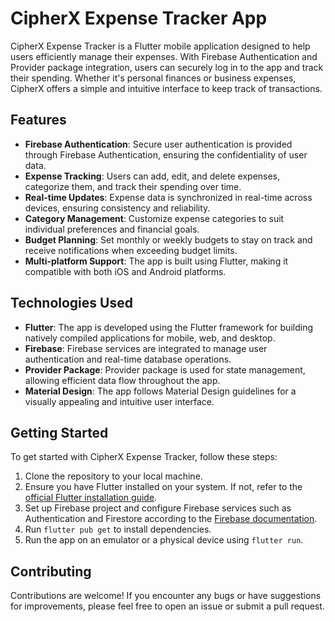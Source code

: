 # CipherX Expense Tracker App

CipherX Expense Tracker is a Flutter mobile application designed to help users efficiently manage their expenses. With Firebase Authentication and Provider package integration, users can securely log in to the app and track their spending. Whether it's personal finances or business expenses, CipherX offers a simple and intuitive interface to keep track of transactions.

## Features

- **Firebase Authentication**: Secure user authentication is provided through Firebase Authentication, ensuring the confidentiality of user data.
- **Expense Tracking**: Users can add, edit, and delete expenses, categorize them, and track their spending over time.
- **Real-time Updates**: Expense data is synchronized in real-time across devices, ensuring consistency and reliability.
- **Category Management**: Customize expense categories to suit individual preferences and financial goals.
- **Budget Planning**: Set monthly or weekly budgets to stay on track and receive notifications when exceeding budget limits.
- **Multi-platform Support**: The app is built using Flutter, making it compatible with both iOS and Android platforms.

## Technologies Used

- **Flutter**: The app is developed using the Flutter framework for building natively compiled applications for mobile, web, and desktop.
- **Firebase**: Firebase services are integrated to manage user authentication and real-time database operations.
- **Provider Package**: Provider package is used for state management, allowing efficient data flow throughout the app.
- **Material Design**: The app follows Material Design guidelines for a visually appealing and intuitive user interface.

## Getting Started

To get started with CipherX Expense Tracker, follow these steps:

1. Clone the repository to your local machine.
2. Ensure you have Flutter installed on your system. If not, refer to the [official Flutter installation guide](https://flutter.dev/docs/get-started/install).
3. Set up Firebase project and configure Firebase services such as Authentication and Firestore according to the [Firebase documentation](https://firebase.google.com/docs/flutter/setup).
4. Run `flutter pub get` to install dependencies.
5. Run the app on an emulator or a physical device using `flutter run`.

## Contributing

Contributions are welcome! If you encounter any bugs or have suggestions for improvements, please feel free to open an issue or submit a pull request.


